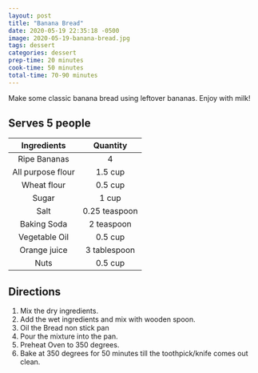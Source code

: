 ```yaml
---
layout: post
title: "Banana Bread"
date: 2020-05-19 22:35:18 -0500
image: 2020-05-19-banana-bread.jpg
tags: dessert
categories: dessert
prep-time: 20 minutes
cook-time: 50 minutes
total-time: 70-90 minutes
---
```


Make some classic banana bread using leftover bananas. Enjoy with milk!

## Serves 5 people

|    Ingredients    |    Quantity   |
|:-----------------:|:-------------:|
|    Ripe Bananas   |       4       |
| All purpose flour |    1.5 cup    |
|    Wheat flour    |    0.5 cup    |
|       Sugar       |     1 cup     |
|        Salt       | 0.25 teaspoon |
|    Baking Soda    |   2 teaspoon  |
|   Vegetable Oil   |    0.5 cup    |
|    Orange juice   |  3 tablespoon |
|        Nuts       |    0.5 cup    |

## Directions

1. Mix the dry ingredients.
2. Add the wet ingredients and mix with wooden spoon.
3. Oil the Bread non stick pan
4. Pour the mixture into the pan.
5. Preheat Oven to 350 degrees.
6. Bake at 350 degrees for 50 minutes till the toothpick/knife comes out clean.
